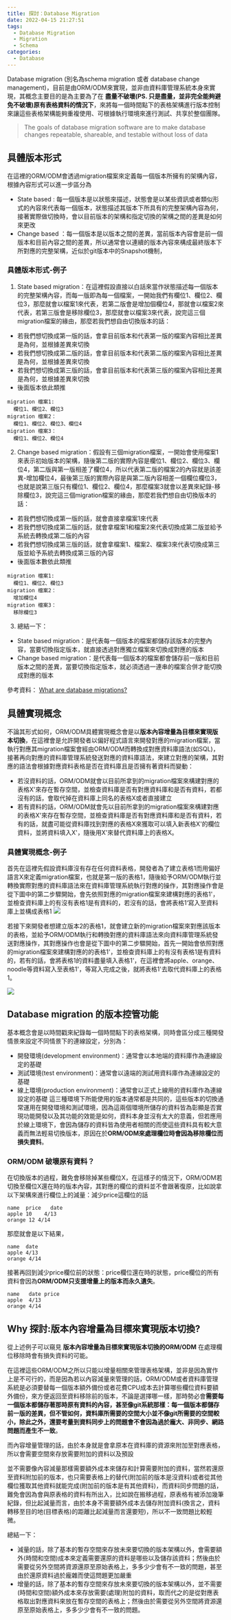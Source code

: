 ```yaml
---
title: 探討：Database Migration
date: 2022-04-15 21:27:51
tags:
  - Database Migration
  - Migration
  - Schema
categories:
  - Database
---
```


Database migration (別名為schema migration 或者 database change management)，目前是由ORM/ODM來實現，並非由資料庫管理系統本身來實現，其概念主要目的是為主要為了在 **盡量不破壞(PS. 只是盡量，並非完全能夠避免不破壞)原有表格資料的情況下**，來將每一個時間點下的表格架構進行版本控制來讓這些表格架構能夠重複使用、可根據執行環境來進行測試、共享於整個團隊。
> The goals of database migration software are to make database changes repeatable, shareable, and testable without loss of data


## 具體版本形式
在這裡的ORM/ODM會透過migration檔案來定義每一個版本所擁有的架構內容，根據內容形式可以進一步區分為
  - State based : 每一個版本是以狀態來描述，狀態會是以某些資訊或者類似形式的內容來代表每一個版本，狀態描述其版本下所具有的完整架構內容為何，接著實際做切換時，會以目前版本的架構和指定切換的架構之間的差異是如何來更改
  - Change based ：每一個版本是以版本之間的差異，當前版本內容會是前一個版本和目前內容之間的差異，所以通常會以連續的版本內容來構成最終版本下所對應的完整架構，近似於git版本中的Snapshot機制，
### 具體版本形式-例子 
  
1. State based migration：在這裡假設直接以白話來當作狀態描述每一個版本的完整架構內容，而每一版即為每一個檔案，一開始我們有欄位1、欄位2、欄位3，那麼就會以檔案1來代表，若第二版會是增加個欄位4，那就會以檔案2來代表，若第三版會是移除欄位3，那麼就會以檔案3來代表，說完這三個migration檔案的緣由，那麼若我們想自由切換版本的話：
  - 若我們想切換成第一版的話，會拿目前版本和代表第一版的檔案內容相比差異是為何，並根據差異來切換
  - 若我們想切換成第二版的話，會拿目前版本和代表第二版的檔案內容相比差異是為何，並根據差異來切換
  - 若我們想切換成第三版的話，會拿目前版本和代表第三版的檔案內容相比差異是為何，並根據差異來切換
  - 後面版本依此類推
```
migration 檔案1:
  欄位1、欄位2、欄位3
migration 檔案2：
  欄位1、欄位2、欄位3、欄位4
migration 檔案3：
  欄位1、欄位2、欄位4
```

2. Change based migration：假設有三個migration檔案，一開始會使用檔案1來表示初始版本的架構，隨後第二版的實際內容是欄位1、欄位2、欄位3、欄位4，第二版與第一版相差了欄位4，所以代表第二版的檔案2的內容就是該差異-增加欄位4，最後第三版的實際內容是與第二版內容相差一個欄位欄位3，也就是說第三版只有欄位1、欄位2、欄位4，那麼檔案3就會以差異來紀錄-移除欄位3，說完這三個migration檔案的緣由，那麼若我們想自由切換版本的話：
  - 若我們想切換成第一版的話，就會直接拿檔案1來代表
  - 若我們想切換成第二版的話，就會拿檔案1和檔案2來代表切換成第二版並給予系統去轉換成第二版的內容
  - 若我們想切換成第三版的話，就會拿檔案1、檔案2、檔案3來代表切換成第三版並給予系統去轉換成第三版的內容
  - 後面版本數依此類推
```
migration 檔案1:
  欄位1、欄位2、欄位3
migration 檔案2：
  增加欄位4
migration 檔案3：
  移除欄位3
```

3. 總結一下：
  - State based migration：是代表每一個版本的檔案都儲存該版本的完整內容，當要切換指定版本，就直接透過對應獨立檔案來切換成對應的版本
  - Change based migration：是代表每一個版本的檔案都會儲存前一版和目前版本之間的差異，當要切換指定版本，就必須透過一連串的檔案合併才能切換成對應的版本

參考資料：
[What are database migrations?](https://www.prisma.io/dataguide/types/relational/what-are-database-migrations#what-are-database-migrations)

## 具體實現概念
不論其形式如何，ORM/ODM具體實現概念會是以**版本內容增量為目標來實現版本切換**，在這裡會是允許開發者以偏好程式語言來開發對應的migration檔案，當執行對應其migration檔案會經由ORM/ODM而轉換成對應資料庫語法(如SQL)，接著再向對應的資料庫管理系統發送對應的資料庫語法，來建立對應的架構，其對應的語法會根據對應資料表格是否在資料庫且是否擁有著資料而變動：
  - 若沒資料的話，ORM/ODM就會以目前所拿到的migration檔案來構建對應的表格X'來存在暫存空間，並檢查資料庫是否有對應資料庫和是否有資料，若都沒有的話，會取代掉在資料庫上同名的表格X或者直接建立
  - 若有資料的話，ORM/ODM就會先以目前所拿到的migration檔案來構建對應的表格X'來存在暫存空間，並檢查資料庫是否有對應資料庫和是否有資料，若有的話，就盡可能從資料庫找到對應的表格X來獲取可以填入新表格X'的欄位資料，並將資料填入X'，隨後用X'來替代資料庫上的表格X。

### 具體實現概念-例子
首先在這裡先假設資料庫沒有存在任何資料表格，開發者為了建立表格1而用偏好語言X來定義migration檔案，也就是第一版的表格1，隨後給予ORM/ODM執行並轉換實際對應的資料庫語法來在資料庫管理系統執行對應的操作，其對應操作會是從下圖中的第二步驟開始，會先依照對應的migration檔案來建構對應的表格1'，並檢查資料庫上的有沒有表格1是有資料的，若沒有的話，會將表格1‘寫入至資料庫上並構成表格1
![](https://res.cloudinary.com/dqfxgtyoi/image/upload/v1650021326/blog/database/migration/db-migration-build-table1_vjnkjf.png)


若接下來開發者想建立版本2的表格1，就會建立新的migration檔案來對應該版本的表格，並給予ORM/ODM執行和轉換對應的資料庫語法來向資料庫管理系統發送對應操作，其對應操作也會是從下圖中的第二步驟開始，首先一開始會依照對應的migration檔案來建構對應的的表格1'，並檢查資料庫上的有沒有表格1是有資料的，若有的話，會將表格1的資料盡量填入表格1'，在這裡會將apple、orange、noodle等資料寫入至表格1'，等寫入完成之後，就將表格1'去取代資料庫上的表格1。

![](https://res.cloudinary.com/dqfxgtyoi/image/upload/v1650021326/blog/database/migration/db-migration-update-table1_puwlsx.png)

## Database migration 的版本控管功能
基本概念會是以時間戳來紀錄每一個時間點下的表格架構，同時會區分成三種開發情景來設定不同情景下的連線設定，分別為：
  - 開發環境(development environment)：通常會以本地端的資料庫作為連線設定的基礎
  - 測試環境(test environment)：通常會以遠端的測試用資料庫作為連線設定的基礎
  - 線上環境(production environment)：通常會以正式上線用的資料庫作為連線設定的基礎
這三種環境下所能使用的版本通常都是共同的，這些版本的切換通常運用在開發環境和測試環境，因為這兩個環境所儲存的資料皆為彰顯是否實現功能開發以及其功能的效能是如何，資料本身並沒有太大的意義，但若應用於線上環境下，會因為儲存的資料皆為使用者相關的而使這些資料具有較大意義而無法輕易切換版本，原因在於**ORM/ODM來處理欄位時會因為移除欄位而損失資料**。

### ORM/ODM 破壞原有資料？
在切換版本的過程，難免會移除掉某些欄位X，在這樣子的情況下，ORM/ODM若切換至欄位X還在時的版本內容，其對應的欄位的資料並不會跟著復原，比如說拿以下架構來進行欄位上的減量：減少price這欄位的話
```
name  price   date
apple 10    4/13
orange 12 4/14
```
那麼就會是以下結果，
```
name  date
apple 4/13
orange 4/14
```
接著再回到減少price欄位前的狀態：price欄位還在時的狀態，price欄位的所有資料會因為**ORM/ODM只支援增量上的版本而永久遺失**。
```
name   date price
apple  4/13
orange 4/14
```

## Why 探討:版本內容增量為目標來實現版本切換?
從上述例子可以窺見 **版本內容增量為目標來實現版本切換的ORM/ODM** 在處理欄位移除時會有損失資料的可能。

在這裡這些ORM/ODM之所以只能以增量相關來管理表格架構，並非是因為實作上是不可行的，而是因為若以內容減量來管理的話，ORM/ODM或者資料庫管理系統是必須要替每一個版本額外備份或者花費CPU成本去計算哪些欄位資料要額外備份，來方便返回至資料移除前的版本，不論是選擇哪一樣，那時勢必會**需要每一個版本都儲存著那時原有資料的內容，甚至像git系統那樣：每一個版本都儲存前一版的差異，但不管如何，資料庫所需要的空間大小並不像git所需要的空間較小，除此之外，還要考量到資料同步上的問題會不會因為過於龐大、非同步、網路問題而產生不一致**。

而內容增量管理的話，由於本身就是會拿原本在資料庫的資源來附加至對應表格，所以會需要空間來存放需要附加的資料以及預設

並不需要像內容減量那樣需要額外成本來儲存和計算需要附加的資料，當然若還原至資料附加前的版本，也只需要表格上的替代(附加前的版本是沒資料)或者從其他欄位獲取其他資料就能完成(附加前的版本是有其他資料)，而資料同步問題的話，難免會因為會與原表格的資料有所出入，比如說在搬移過程，原表格有被添加幾筆紀錄，但比起減量而言，由於本身不需要額外成本去儲存附加資料(換言之，資料轉移至目的地(目標表格)的距離比起減量而言還要短)，所以不一致問題比較輕微。

總結一下：
  - 減量的話，除了基本的暫存空間來存放未來要切換的版本架構以外，會需要額外(時間和空間)成本來定義需要還原的資料是哪些以及儲存該資料；然後由於需要從另外空間將資源還原至原始表格上，多多少少會有不一致的問題，甚至由於還原資料過於龐雜而使這問題更加嚴重
  - 增量的話，除了基本的暫存空間來存放未來要切換的版本架構以外，並不需要(時間和空間)額外成本來存放需要(處理)附加的資料，取而代之的是從對應表格取出對應資料來放在暫存空間的表格上；然後由於需要從另外空間將資源還原至原始表格上，多多少少會有不一致的問題。
